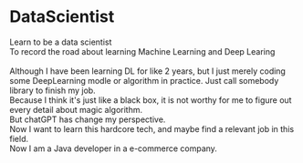 # DataScientist
Learn to be a data scientist<br/>
To record the road about learning Machine Learning and Deep Learing<br/>  
Although I have been learning DL for like 2 years, but I just merely coding some DeepLearning modle or algorithm in practice. Just call somebody library to finish my job. <br/>
Because I think it's just like a black box, it is not worthy for me to figure out every detail about magic algorithm.<br/>
But chatGPT has change my perspective. <br/> 
Now I want to learn this hardcore tech, and maybe find a relevant job in this field.<br/>
Now I am a Java developer in a e-commerce company.<br/>

